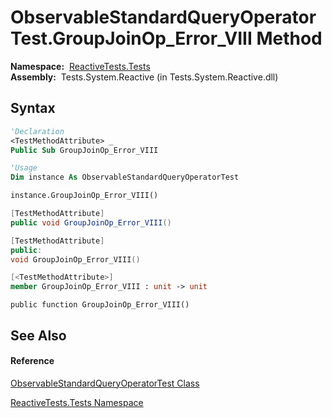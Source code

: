 # ObservableStandardQueryOperatorTest.GroupJoinOp\_Error\_VIII Method

**Namespace:**  [ReactiveTests.Tests](ReactiveTests.Tests\ReactiveTests.Tests.md)  
**Assembly:**  Tests.System.Reactive (in Tests.System.Reactive.dll)

## Syntax

```vb
'Declaration
<TestMethodAttribute> _
Public Sub GroupJoinOp_Error_VIII
```

```vb
'Usage
Dim instance As ObservableStandardQueryOperatorTest

instance.GroupJoinOp_Error_VIII()
```

```csharp
[TestMethodAttribute]
public void GroupJoinOp_Error_VIII()
```

```c++
[TestMethodAttribute]
public:
void GroupJoinOp_Error_VIII()
```

```fsharp
[<TestMethodAttribute>]
member GroupJoinOp_Error_VIII : unit -> unit 
```

```jscript
public function GroupJoinOp_Error_VIII()
```

## See Also

#### Reference

[ObservableStandardQueryOperatorTest Class](ObservableStandardQueryOperatorTest\ObservableStandardQueryOperatorTest.md)

[ReactiveTests.Tests Namespace](ReactiveTests.Tests\ReactiveTests.Tests.md)




